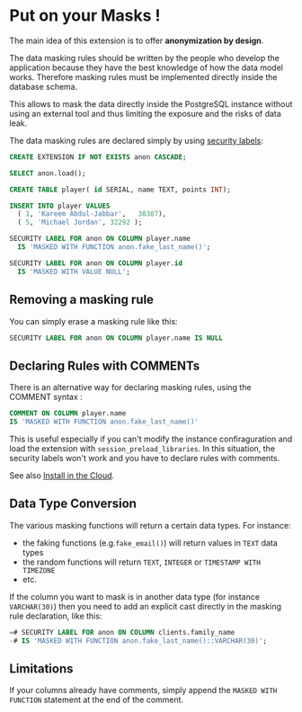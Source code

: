 Put on your Masks !
===============================================================================

The main idea of this extension is to offer **anonymization by design**.

The data masking rules should be written by the people who develop the 
application because they have the best knowledge of how the data model works.
Therefore masking rules must be implemented directly inside the database schema.

This allows to mask the data directly inside the PostgreSQL instance without 
using an external tool and thus limiting the exposure and the risks of data leak.

The data masking rules are declared simply by using [security labels]:

[security labels]: https://www.postgresql.org/docs/current/sql-security-label.html

<!-- demo/declare_masking_rules.sql -->

```sql
CREATE EXTENSION IF NOT EXISTS anon CASCADE;

SELECT anon.load();

CREATE TABLE player( id SERIAL, name TEXT, points INT);

INSERT INTO player VALUES  
  ( 1, 'Kareem Abdul-Jabbar',	38387),
  ( 5, 'Michael Jordan', 32292 );

SECURITY LABEL FOR anon ON COLUMN player.name 
  IS 'MASKED WITH FUNCTION anon.fake_last_name()';

SECURITY LABEL FOR anon ON COLUMN player.id
  IS 'MASKED WITH VALUE NULL';
```

Removing a masking rule
------------------------------------------------------------------------------

You can simply erase a masking rule like this: 

```sql
SECURITY LABEL FOR anon ON COLUMN player.name IS NULL
```

Declaring Rules with COMMENTs 
------------------------------------------------------------------------------

There is an alternative way for declaring masking rules, using the 
COMMENT syntax :

```sql
COMMENT ON COLUMN player.name 
IS 'MASKED WITH FUNCTION anon.fake_last_name()'
```

This is useful especially if you can't modify the instance confiraguration and 
load the extension with `session_preload_libraries`. In this situation, the 
security labels won't work and you have to declare rules with comments.

See also [Install in the Cloud].

[Install in the Cloud]: INSTALL.md#install-in-the-cloud 

Data Type Conversion
------------------------------------------------------------------------------

The various masking functions will return a certain data types. For instance:

* the faking functions (e.g.`fake_email()`) will return values in `TEXT` data 
  types
* the random functions will return `TEXT`, `INTEGER` 
   or `TIMESTAMP WITH TIMEZONE`
* etc.

If the column you want to mask is in another data type (for instance 
`VARCHAR(30)`) then you need to add an explicit cast directly in the masking 
rule declaration, like this:

```sql
=# SECURITY LABEL FOR anon ON COLUMN clients.family_name 
-# IS 'MASKED WITH FUNCTION anon.fake_last_name()::VARCHAR(30)';
```


Limitations
------------------------------------------------------------------------------

If your columns already have comments, simply append the `MASKED WITH FUNCTION` 
statement at the end of the comment.

